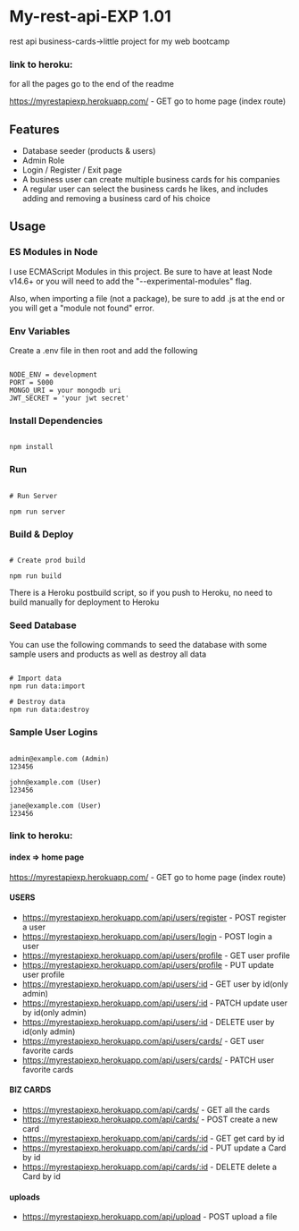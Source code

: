 # My-rest-api-EXP 1.01
 rest api business-cards->little project for my web bootcamp
 
### link to heroku: 
for all the pages go to the end of the readme

https://myrestapiexp.herokuapp.com/ - GET go to home page (index route)


## Features
* Database seeder (products & users)
* Admin Role
* Login / Register / Exit page
* A business user can create multiple business cards for his companies
* A regular user can select the business cards he likes, and includes adding and removing a business card of his choice

## Usage

### ES Modules in Node

I use ECMAScript Modules in this project. Be sure to have at least Node v14.6+ or you will need to add the "--experimental-modules" flag.

Also, when importing a file (not a package), be sure to add .js at the end or you will get a "module not found" error.

### Env Variables

Create a .env file in then root and add the following

```

NODE_ENV = development
PORT = 5000
MONGO_URI = your mongodb uri
JWT_SECRET = 'your jwt secret'

```
### Install Dependencies

```

npm install

```
### Run
```

# Run Server

npm run server

```
### Build & Deploy

```

# Create prod build

npm run build

```

There is a Heroku postbuild script, so if you push to Heroku, no need to build manually for deployment to Heroku

### Seed Database

You can use the following commands to seed the database with some sample users and products as well as destroy all data


```

# Import data
npm run data:import

# Destroy data
npm run data:destroy

```

### Sample User Logins


```

admin@example.com (Admin)
123456

john@example.com (User)
123456

jane@example.com (User)
123456

```

### link to heroku: 

#### index => home page

https://myrestapiexp.herokuapp.com/ - GET go to home page (index route)

#### USERS


* https://myrestapiexp.herokuapp.com/api/users/register - POST register a user
* https://myrestapiexp.herokuapp.com/api/users/login - POST login a user
* https://myrestapiexp.herokuapp.com/api/users/profile - GET  user profile
* https://myrestapiexp.herokuapp.com/api/users/profile - PUT  update user profile
* https://myrestapiexp.herokuapp.com/api/users/:id -  GET  user  by id(only admin)
* https://myrestapiexp.herokuapp.com/api/users/:id - PATCH  update user by id(only admin)
* https://myrestapiexp.herokuapp.com/api/users/:id -  DELETE  user by id(only admin)
* https://myrestapiexp.herokuapp.com/api/users/cards/ - GET user favorite cards
* https://myrestapiexp.herokuapp.com/api/users/cards/ - PATCH user favorite cards

#### BIZ CARDS

* https://myrestapiexp.herokuapp.com/api/cards/ - GET all the cards
* https://myrestapiexp.herokuapp.com/api/cards/ - POST create a new card
* https://myrestapiexp.herokuapp.com/api/cards/:id - GET get card by id
* https://myrestapiexp.herokuapp.com/api/cards/:id - PUT update a Card by id
* https://myrestapiexp.herokuapp.com/api/cards/:id - DELETE delete a Card by id

#### uploads

* https://myrestapiexp.herokuapp.com/api/upload - POST upload a file 
